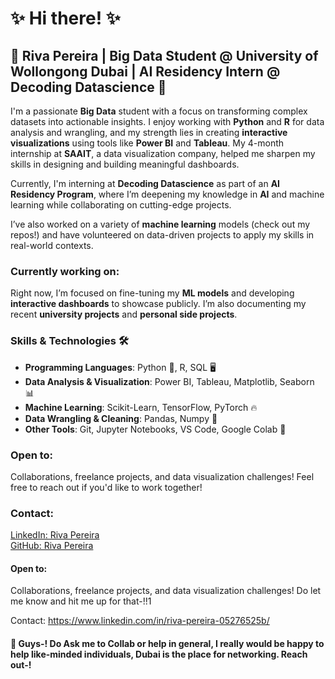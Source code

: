 # ✨ Hi there! ✨  
## 🌟 **Riva Pereira** | Big Data Student @ University of Wollongong Dubai | AI Residency Intern @ Decoding Datascience 🌟  

I'm a passionate **Big Data** student with a focus on transforming complex datasets into actionable insights. I enjoy working with **Python** and **R** for data analysis and wrangling, and my strength lies in creating **interactive visualizations** using tools like **Power BI** and **Tableau**. My 4-month internship at **SAAIT**, a data visualization company, helped me sharpen my skills in designing and building meaningful dashboards.

Currently, I'm interning at **Decoding Datascience** as part of an **AI Residency Program**, where I’m deepening my knowledge in **AI** and machine learning while collaborating on cutting-edge projects.

I’ve also worked on a variety of **machine learning** models (check out my repos!) and have volunteered on data-driven projects to apply my skills in real-world contexts.

### Currently working on:
Right now, I’m focused on fine-tuning my **ML models** and developing **interactive dashboards** to showcase publicly. I’m also documenting my recent **university projects** and **personal side projects**.

### Skills & Technologies 🛠️
- **Programming Languages**: Python 🐍, R, SQL 🖥️  
- **Data Analysis & Visualization**: Power BI, Tableau, Matplotlib, Seaborn 📊  
- **Machine Learning**: Scikit-Learn, TensorFlow, PyTorch 🔥  
- **Data Wrangling & Cleaning**: Pandas, Numpy 🧹  
- **Other Tools**: Git, Jupyter Notebooks, VS Code, Google Colab 📝  

### Open to:
Collaborations, freelance projects, and data visualization challenges! Feel free to reach out if you'd like to work together!

### Contact:
[LinkedIn: Riva Pereira](https://www.linkedin.com/in/riva-pereira)  
[GitHub: Riva Pereira](https://github.com/rivapereira)


 #### Open to: 
 Collaborations, freelance projects, and data visualization challenges! Do let me know and hit me up for that-!!1

 Contact: https://www.linkedin.com/in/riva-pereira-05276525b/
 
 #### 💬 Guys-! Do Ask me to Collab or help in general, I really would be happy to help like-minded individuals, Dubai is the place for networking. Reach out-!





